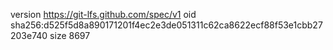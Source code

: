 version https://git-lfs.github.com/spec/v1
oid sha256:d525f5d8a890171201f4ec2e3de051311c62ca8622ecf88f53e1cbb27203e740
size 8697
